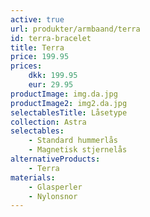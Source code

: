 ```yaml
---
active: true
url: produkter/armbaand/terra
id: terra-bracelet
title: Terra
price: 199.95
prices:
    dkk: 199.95
    eur: 29.95
productImage: img.da.jpg
productImage2: img2.da.jpg
selectablesTitle: Låsetype
collection: Astra
selectables:
    - Standard hummerlås
    - Magnetisk stjernelås
alternativeProducts:
    - Terra
materials:
    - Glasperler
    - Nylonsnor
---
```


